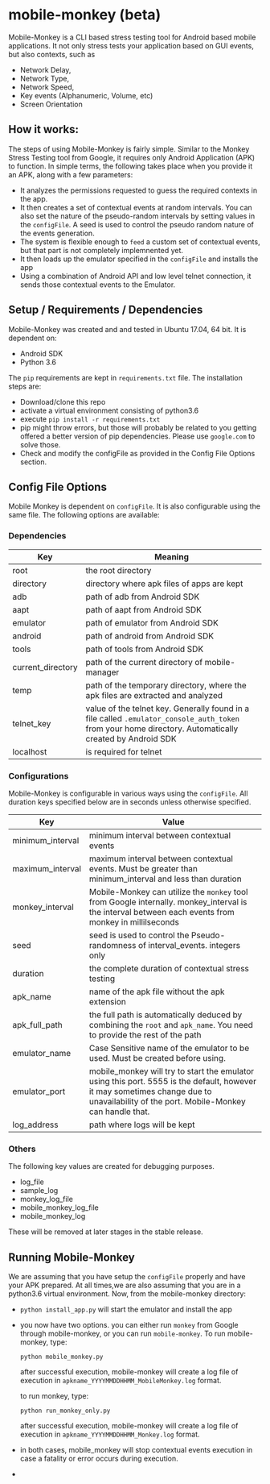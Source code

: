 # mobile-monkey (beta)
Mobile-Monkey is a CLI based stress testing tool for Android based mobile applications.
It not only stress tests your application based on GUI events, but also contexts, such as

- Network Delay,
- Network Type,
- Network Speed,
- Key events (Alphanumeric, Volume, etc)
- Screen Orientation

## How it works:
The steps of using Mobile-Monkey is fairly simple. Similar to the Monkey Stress Testing tool from Google, it requires only Android Application (APK) to function. In simple terms, the following takes place when you provide it an APK, along with a few parameters:

- It analyzes the permissions requested to guess the required contexts in the app.
- It then creates a set of contextual events at random intervals. You can also set the nature of the pseudo-random intervals by setting values in the `configFile`. A seed is used to control the pseudo random nature of the events generation.
- The system is flexible enough to `feed` a custom set of contextual events, but that part is not completely implemnented yet.
- It then loads up the emulator specified in the `configFile` and installs the app
- Using a combination of Android API and low level telnet connection, it sends those contextual events to the Emulator.

## Setup / Requirements / Dependencies

Mobile-Monkey was created and and tested in Ubuntu 17.04, 64 bit. It is dependent on:

- Android SDK
- Python 3.6

The `pip` requirements are kept in `requirements.txt` file. The installation steps are:

- Download/clone this repo
- activate a virtual environment consisting of python3.6
- execute `pip install -r requirements.txt`
- pip might throw errors, but those will probably be related to you getting offered a better version of pip dependencies. Please use `google.com`  to solve those.
- Check and modify the configFile as provided in the Config File Options section.

## Config File Options
Mobile Monkey is dependent on `configFile`. It is also configurable using the same file. The following options are available:

### Dependencies

|Key | Meaning|
| --  | -- |
| root | the root directory |
| directory | directory where apk files of apps are kept |
| adb | path of adb from Android SDK |
| aapt | path of aapt from Android SDK |
| emulator | path of emulator from Android SDK |
| android | path of android from Android SDK |
| tools |  path of tools from Android SDK|
| current_directory | path of the current directory of mobile-manager |
| temp | path of the temporary directory, where the apk files are extracted and analyzed |
| telnet_key | value of the telnet key. Generally found in a file called `.emulator_console_auth_token` from your home directory. Automatically created by Android SDK |
| localhost | is required for telnet |

### Configurations

Mobile-Monkey is configurable in various ways using the `configFile`. All duration keys specified below are in seconds unless otherwise specified.

| Key | Value |
| -- | -- |
| minimum_interval | minimum interval between contextual events |
| maximum_interval | maximum interval between contextual events. Must be greater than minimum_interval and less than duration |
| monkey_interval | Mobile-Monkey can utilize the `monkey` tool from Google internally. monkey_interval is the interval between each events from monkey in millilseconds |
| seed | seed is used to control the Pseudo-randomness of interval_events. integers only |
| duration | the complete duration of contextual stress testing |
| apk_name | name of the apk file without the apk extension |
| apk_full_path | the full path is automatically deduced by combining the `root` and `apk_name`. You need to provide the rest of the path |
| emulator_name | Case Sensitive name of the emulator to be used. Must be created before using. |
| emulator_port | mobile_monkey will try to start the emulator using this port. 5555 is the default, however it may sometimes change due to unavailability of the port. Mobile-Monkey can handle that. |
| log_address | path where logs will be kept |

### Others

The following key values are created for debugging purposes.
 - log_file
 - sample_log
 - monkey_log_file
 - mobile_monkey_log_file
 - mobile_monkey_log

These will be removed at later stages in the stable release.

## Running Mobile-Monkey
We are assuming that you have setup the `configFile` properly and have your APK prepared. At all times,we are also assuming that you are in a python3.6 virtual environment. Now, from the mobile-monkey directory:

- `python install_app.py` will start the emulator and install the app
- you now have two options. you can either run `monkey` from Google through mobile-monkey, or you can run `mobile-monkey`.
    To run mobile-monkey, type:

    ```python mobile_monkey.py```

    after successful execution, mobile-monkey will create a log file of execution in `apkname_YYYYMMDDHHMM_MobileMonkey.log` format.

    to run monkey, type:

    ```python run_monkey_only.py```

    after successful execution, mobile-monkey will create a log file of execution in `apkname_YYYYMMDDHHMM_Monkey.log` format.
- in both cases, mobile_monkey will stop contextual events execution in case a fatality or error occurs during execution.
-


